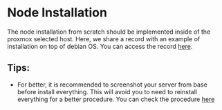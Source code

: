 # Node Installation

The node installation from scratch should be implemented inside of the proxmox selected host.
Here, we share a record with an example of installation on top of debian OS. You can access the record
[here](https://drive.google.com/file/d/1XUY0NehYY6L6RgpMYbKJ_FXR6vNMoTrS/view?usp=share_link).

## Tips:

* For better, it is recommended to screenshot your server from base before install everything. This will avoid you to need to reinstall everything for a better procedure. You can check the procedure [here](https://drive.google.com/file/d/1vv1HXST9khdSFJyBTOSkciJcaAjioGiS/view?usp=share_link)

